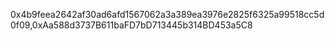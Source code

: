 0x4b9feea2642af30ad6afd1567062a3a389ea3976e2825f6325a99518cc5d0f09,0xAa588d3737B611baFD7bD713445b314BD453a5C8